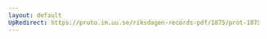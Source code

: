 ```yaml
---
layout: default
UpRedirect: https://pruto.im.uu.se/riksdagen-records-pdf/1875/prot-1875--ak--015/prot-1875--ak--015_001.pdf
---
```

